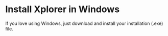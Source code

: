 # Install Xplorer in Windows

If you love using Windows, just download and install your installation (.exe) file.
